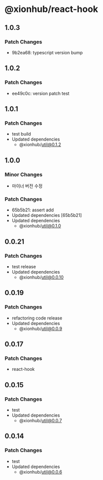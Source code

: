 # @xionhub/react-hook

## 1.0.3

### Patch Changes

- 9b2ea68: typescript version bump

## 1.0.2

### Patch Changes

- ee49c0c: version patch test

## 1.0.1

### Patch Changes

- test build
- Updated dependencies
  - @xionhub/util@0.1.2

## 1.0.0

### Minor Changes

- 마이너 버전 수정

### Patch Changes

- 65b5b21: assert add
- Updated dependencies [65b5b21]
- Updated dependencies
  - @xionhub/util@0.1.0

## 0.0.21

### Patch Changes

- test release
- Updated dependencies
  - @xionhub/util@0.0.10

## 0.0.19

### Patch Changes

- refactoring code release
- Updated dependencies
  - @xionhub/util@0.0.9

## 0.0.17

### Patch Changes

- react-hook

## 0.0.15

### Patch Changes

- test
- Updated dependencies
  - @xionhub/util@0.0.7

## 0.0.14

### Patch Changes

- test
- Updated dependencies
  - @xionhub/util@0.0.6
